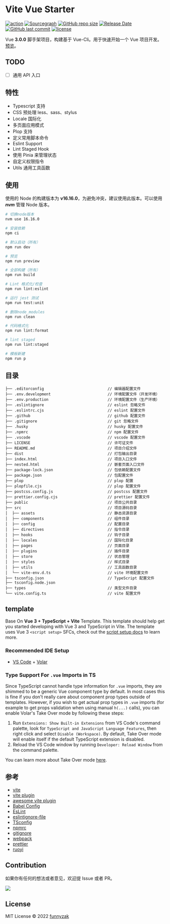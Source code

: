 # Vite Vue Starter

[![action][ci-image]][ci-url] [![Sourcegraph][sg-image]][sg-url] [![GitHub repo size][repo-size-image]][repository-url] [![Release Date][rle-image]][rle-url] [![GitHub last commit][last-commit-image]][repository-url] [![license][license-image]][repository-url]

[ci-image]: https://img.shields.io/github/workflow/status/funnyzak/vite-vue-starter/Release
[ci-url]: https://github.com/funnyzak/vite-vue-starter/actions
[license-image]: https://img.shields.io/github/license/funnyzak/vite-vue-starter.svg?style=flat-square
[repository-url]: https://github.com/funnyzak/vite-vue-starter
[repo-size-image]: https://img.shields.io/github/repo-size/funnyzak/vite-vue-starter
[commit-activity-image]: https://img.shields.io/github/commit-activity/m/funnyzak/vite-vue-starter?style=flat-square
[last-commit-image]: https://img.shields.io/github/last-commit/funnyzak/vite-vue-starter?style=flat-square
[rle-image]: https://img.shields.io/github/release-date/funnyzak/vite-vue-starter.svg
[rle-url]: https://github.com/funnyzak/vite-vue-starter/releases/latest
[sg-url]: https://sourcegraph.com/github.com/funnyzak/vite-vue-starter
[sg-image]: https://img.shields.io/badge/view%20on-Sourcegraph-brightgreen.svg?style=flat-square

Vue **3.0.0** 脚手架项目，构建基于 Vue-Cli。用于快速开始一个 Vue 项目开发。[预览](https://funnyzak.github.io/vite-vue-starter/)。

## TODO

- [ ] 通用 API 入口

## 特性

- Typescript 支持
- CSS 预处理 less、sass、stylus
- Locale 国际化
- 多页面应用模式
- Plop 支持
- 定义常用脚本命令
- Eslint Support
- Lint Staged Hook
- 使用 Pinia 来管理状态
- 自定义权限指令
- Utils 通用工具函数

## 使用

使用的 Node 的构建版本为 **v16.16.0**，为避免冲突，建议使用此版本。可以使用 **_nvm_** 管理 Node 版本。

```bash
# 切换node版本
nvm use 16.16.0

# 安装依赖
npm ci

# 默认启动（所有）
npm run dev

# 预览
npm run preview

# 全部构建（所有）
npm run build

# Lint 格式化/检查
npm run lint:eslint

# 运行 jest 测试
npm run test:unit

# 删除node_modules
npm run clean

# 代码格式化
npm run lint:format

# lint staged
npm run lint:staged

# 模板新建
npm run p

```

## 目录

    ├── .editorconfig                            // 编辑器配置文件
    ├── .env.development                         // 环境配置文件（开发环境）
    ├── .env.production                          // 环境配置文件（生产环境）
    ├── .eslintignore                            // eslint 忽略文件
    ├── .eslintrc.cjs                            // eslint 配置文件
    ├── .github                                  // github 配置文件
    ├── .gitignore                               // git 忽略文件
    ├── .husky                                   // husky 配置文件
    ├── .npmrc                                   // npm 配置文件
    ├── .vscode                                  // vscode 配置文件
    ├── LICENSE                                  // 许可证文件
    ├── README.md                                // 项目介绍文件
    ├── dist                                     // 打包输出目录
    ├── index.html                               // 项目入口文件
    ├── nested.html                              // 嵌套页面入口文件
    ├── package-lock.json                        // 包依赖配置文件
    ├── package.json                             // 包配置文件
    ├── plop                                     // plop 配置
    ├── plopfile.cjs                             // plop 配置文件
    ├── postcss.config.js                        // postcss 配置文件
    ├── prettier.config.cjs                      // prettier 配置文件
    ├── public                                   // 项目公共目录
    ├── src                                      // 项目源码目录
    │  ├── assets                                // 静态资源目录
    │  ├── components                            // 组件目录
    │  ├── config                                // 配置目录
    │  ├── directives                            // 指令目录
    │  ├── hooks                                 // 钩子目录
    │  ├── locales                               // 国际化目录
    │  ├── pages                                 // 页面目录
    │  ├── plugins                               // 插件目录
    │  ├── store                                 // 状态管理
    │  ├── styles                                // 样式目录
    │  ├── utils                                 // 工具函数目录
    │  └── vite-env.d.ts                         // vite 环境配置文件
    ├── tsconfig.json                            // TypeScript 配置文件
    ├── tsconfig.node.json
    ├── types                                    // 类型文件目录
    └── vite.config.ts                           // vite 配置文件

## template

Base On **Vue 3 + TypeScript + Vite** Template. This template should help get you started developing with Vue 3 and TypeScript in Vite. The template uses Vue 3 `<script setup>` SFCs, check out the [script setup docs](https://v3.vuejs.org/api/sfc-script-setup.html#sfc-script-setup) to learn more.

### Recommended IDE Setup

- [VS Code](https://code.visualstudio.com/) + [Volar](https://marketplace.visualstudio.com/items?itemName=Vue.volar)

### Type Support For `.vue` Imports in TS

Since TypeScript cannot handle type information for `.vue` imports, they are shimmed to be a generic Vue component type by default. In most cases this is fine if you don't really care about component prop types outside of templates. However, if you wish to get actual prop types in `.vue` imports (for example to get props validation when using manual `h(...)` calls), you can enable Volar's Take Over mode by following these steps:

1. Run `Extensions: Show Built-in Extensions` from VS Code's command palette, look for `TypeScript and JavaScript Language Features`, then right click and select `Disable (Workspace)`. By default, Take Over mode will enable itself if the default TypeScript extension is disabled.
2. Reload the VS Code window by running `Developer: Reload Window` from the command palette.

You can learn more about Take Over mode [here](https://github.com/johnsoncodehk/volar/discussions/471).

## 参考

- [vite](https://cn.vitejs.dev/guide/features.htm)
- [vite plugin](https://cn.vitejs.dev/plugins/)
- [awesome vite plugin](https://github.com/vitejs/awesome-vite#plugins)
- [Babel Config](https://babel.docschina.org/docs/en/7.0.0/configuration/)
- [EsLint](https://eslint.org/docs/user-guide/configuring/)
- [eslintignore-file](https://eslint.org/docs/user-guide/configuring/ignoring-code#the-eslintignore-file)
- [TSconfig](https://www.typescriptlang.org/tsconfig/)
- [npmrc](https://docs.npmjs.com/cli/v7/configuring-npm/npmrc)
- [gitignore](https://git-scm.com/docs/gitignore)
- [webpack](https://webpack.docschina.org/guides/getting-started/)
- [prettier](https://prettier.io/docs/en/index.html)
- [ruoyi](https://github.dev/YunaiV/ruoyi-vue-pro/)

## Contribution

如果你有任何的想法或者意见，欢迎提 Issue 或者 PR。

<a href="https://github.com/funnyzak/vite-vue-starter/graphs/contributors">
  <img src="https://contrib.rocks/image?repo=funnyzak/vite-vue-starter" />
</a>

## License

MIT License © 2022 [funnyzak](https://github.com/funnyzak)
